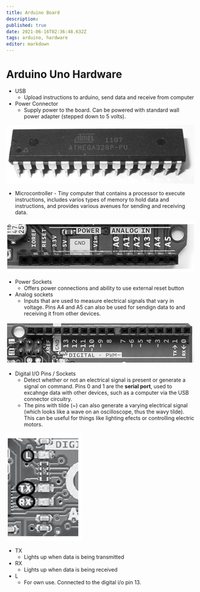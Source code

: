 ```yaml
---
title: Arduino Board
description: 
published: true
date: 2021-06-16T02:36:48.632Z
tags: arduino, hardware
editor: markdown
---
```


# Arduino Uno Hardware
* USB
	* Upload instructions to arduino, send data and receive from computer
* Power Connector
	* Supply power to the board. Can be powered with standard wall power adapter (stepped down to 5 volts).
  
![microcontroller.png](/microcontroller.png)
* Microcontroller - Tiny computer that contains a processor to execute instructions, includes varios types of memory to hold data and instructions, and provides various avenues for sending and receiving data.

![poweranalogsockets.png](/poweranalogsockets.png)
* Power Sockets
	* Offers power connections and ability to use external reset button
* Analog sockets
	* Inputs that are used to measure electrical signals that vary in voltage. Pins A4 and A5 can also be used for sendign data to and receiving it from other devices. 

![digital_sockets.png](/digital_sockets.png)
* Digital I/O Pins / Sockets
	* Detect whether or not an electrical signal is present or generate a signal on command. Pins 0 and 1 are the **serial port**, used to excahnge data with other devices, such as a computer via the USB connector circuitry. 
  * The pins with tilde (~) can also generate a varying electrical signal (which looks like a wave on an oscilloscope, thus the wavy tilde). This can be useful for things like lighting efects or controlling electric motors.
  
![leds.png](/leds.png)
* TX
	* Lights up when data is being transmitted
* RX
	* Lights up when data is being received
* L 
	* For own use. Connected to the digital i/o pin 13. 
  
  
